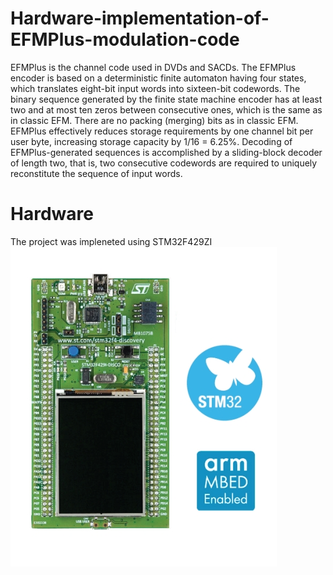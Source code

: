 # Hardware-implementation-of-EFMPlus-modulation-code
EFMPlus is the channel code used in DVDs and SACDs.  The EFMPlus encoder is based on a deterministic finite automaton having four states, which translates eight-bit input words into sixteen-bit codewords. The binary sequence generated by the finite state machine encoder has at least two and at most ten zeros between consecutive ones, which is the same as in classic EFM. There are no packing (merging) bits as in classic EFM.  EFMPlus effectively reduces storage requirements by one channel bit per user byte, increasing storage capacity by 1/16 = 6.25%. Decoding of EFMPlus-generated sequences is accomplished by a sliding-block decoder of length two, that is, two consecutive codewords are required to uniquely reconstitute the sequence of input words.
# Hardware
The project was impleneted using STM32F429ZI
![](image.jpg)